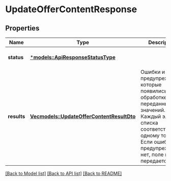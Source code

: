# UpdateOfferContentResponse

## Properties
Name | Type | Description | Notes
------------ | ------------- | ------------- | -------------
**status** | [***models::ApiResponseStatusType**](ApiResponseStatusType.md) |  | [optional] [default to None]
**results** | [**Vec<models::UpdateOfferContentResultDto>**](UpdateOfferContentResultDTO.md) | Ошибки и предупреждения, которые появились при обработке переданных значений. Каждый элемент списка соответствует одному товару.  Если ошибок и предупреждений нет, поле не передается.  | [optional] [default to None]

[[Back to Model list]](../README.md#documentation-for-models) [[Back to API list]](../README.md#documentation-for-api-endpoints) [[Back to README]](../README.md)


